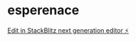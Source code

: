# esperenace

[Edit in StackBlitz next generation editor ⚡️](https://stackblitz.com/~/github.com/ArthurPhyto/esperenace)